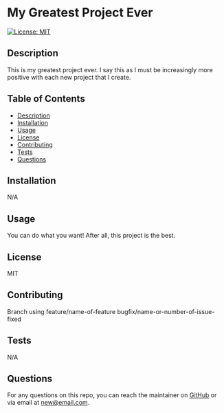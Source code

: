 # My Greatest Project Ever
  [![License: MIT](https://img.shields.io/badge/License-MIT-yellow.svg)](https://opensource.org/licenses/MIT)

  ## Description
  This is my greatest project ever. I say this as I must be increasingly more positive with each new project that I create.

  ## Table of Contents
  - [Description](#description)
  - [Installation](#installation)
  - [Usage](#usage)
  - [License](#license)
  - [Contributing](#contributing)
  - [Tests](#tests)
  - [Questions](#questions)

  ## Installation
  N/A

  ## Usage
  You can do what you want! After all, this project is the best.

  ## License
  MIT

  ## Contributing
  Branch using feature/name-of-feature bugfix/name-or-number-of-issue-fixed

  ## Tests
  N/A

  ## Questions
  For any questions on this repo, you can reach the maintainer on [GitHub](https://github.com/Stefan4D) or via email at new@email.com.

